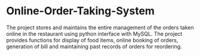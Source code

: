 # Online-Order-Taking-System
The project stores and maintains the entire management of the orders taken online in the restaurant using python interface with MySQL. The project provides functions for display of food items, online booking of orders, generation of bill and maintaining past records of orders for reordering.
